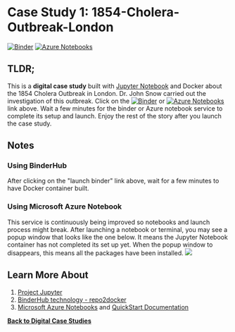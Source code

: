 # Case Study 1: 1854-Cholera-Outbreak-London

[![Binder](https://beta.mybinder.org/badge.svg)](https://beta.mybinder.org/v2/gh/PHI-Case-Studies/1854-Cholera-Outbreak-London-Basic/master) [![Azure Notebooks](https://notebooks.azure.com/launch.png)](https://notebooks.azure.com/import/gh/PHI-Case-Studies/1854-Cholera-Outbreak-London-Basic)

## TLDR;
This is a **digital case study** built with [Jupyter Notebook](https://jupyter.org/) and Docker about the 1854 Cholera Outbreak in London. Dr. John Snow carried out the investigation of this outbreak. Click on the [![Binder](https://beta.mybinder.org/badge.svg)](https://beta.mybinder.org/v2/gh/PHI-Case-Studies/1854-Cholera-Outbreak-London-Basic/master) or [![Azure Notebooks](https://notebooks.azure.com/launch.png)](https://notebooks.azure.com/import/gh/PHI-Case-Studies/1854-Cholera-Outbreak-London-Basic) link above. Wait a few minutes for the binder or Azure notebook service to complete its setup and launch. Enjoy the rest of the story after you launch the case study.

## Notes
### Using BinderHub
After clicking on the "launch binder" link above, wait for a few minutes to have Docker container built. 

### Using Microsoft Azure Notebook
This service is continuously being improved so notebooks and launch process might break. After launching a notebook or terminal, you may see a popup window that looks like the one below. It means the Jupyter Notebook container has not completed its set up yet. When the popup window to disappears, this means all the packages have been installed.
![](./images/azurenb-wait.png)

## Learn More About
1. [Project Jupyter](https://jupyter.org/)
2. [BinderHub technology - repo2docker](https://repo2docker.readthedocs.io/en/latest/)
3. [Microsoft Azure Notebooks](https://notebooks.azure.com/) and [QuickStart Documentation](https://docs.microsoft.com/en-us/azure/notebooks/)

**[Back to Digital Case Studies](https://github.com/PHI-Case-Studies)**